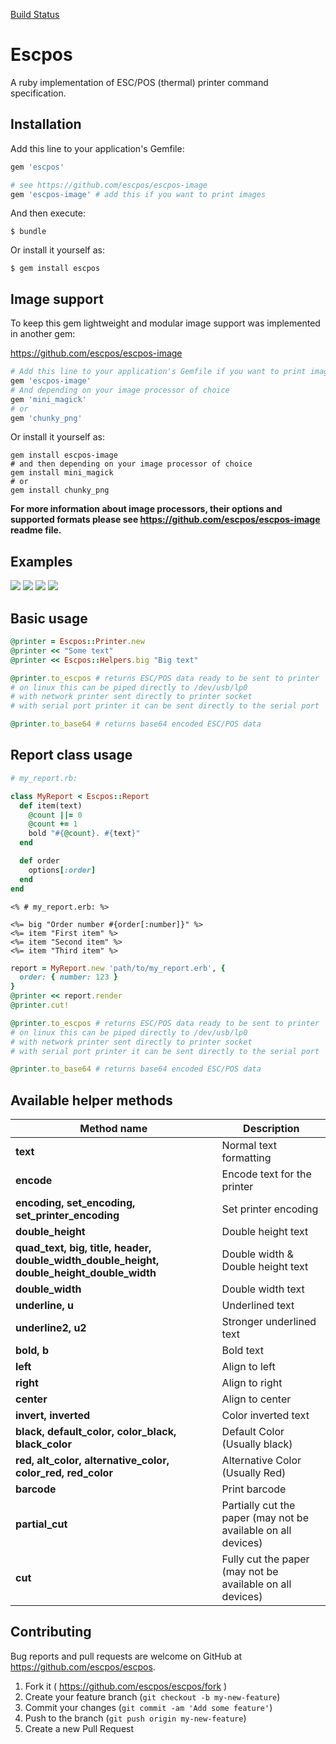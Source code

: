 [Build Status](https://gitlab.com/escpos/escpos/pipelines)

# Escpos

A ruby implementation of ESC/POS (thermal) printer command specification.

## Installation

Add this line to your application's Gemfile:

```ruby
gem 'escpos'

# see https://github.com/escpos/escpos-image
gem 'escpos-image' # add this if you want to print images
```

And then execute:

    $ bundle

Or install it yourself as:

    $ gem install escpos

## Image support

To keep this gem lightweight and modular image support was implemented in another gem:

https://github.com/escpos/escpos-image

```ruby
# Add this line to your application's Gemfile if you want to print images
gem 'escpos-image'
# And depending on your image processor of choice
gem 'mini_magick'
# or
gem 'chunky_png'
```
Or install it yourself as:
```
gem install escpos-image
# and then depending on your image processor of choice
gem install mini_magick
# or
gem install chunky_png
```

__For more information about image processors, their options and supported formats please see https://github.com/escpos/escpos-image readme file.__

## Examples

![](https://github.com/escpos/escpos/blob/master/examples/IMG_20160608_001339_HDR.jpg)
![](https://github.com/escpos/escpos/blob/master/examples/IMG_20160610_161302_HDR.jpg)
![](https://github.com/escpos/escpos/blob/master/examples/IMG_20160610_204358_HDR.jpg)
![](https://github.com/escpos/escpos-image/blob/master/examples/IMG_20160610_232415_HDR.jpg)

## Basic usage

```ruby
@printer = Escpos::Printer.new
@printer << "Some text"
@printer << Escpos::Helpers.big "Big text"

@printer.to_escpos # returns ESC/POS data ready to be sent to printer
# on linux this can be piped directly to /dev/usb/lp0
# with network printer sent directly to printer socket
# with serial port printer it can be sent directly to the serial port

@printer.to_base64 # returns base64 encoded ESC/POS data
```

## Report class usage

```ruby
# my_report.rb:

class MyReport < Escpos::Report
  def item(text)
    @count ||= 0
    @count += 1
    bold "#{@count}. #{text}"
  end

  def order
    options[:order]
  end
end
```

```erb
<% # my_report.erb: %>

<%= big "Order number #{order[:number]}" %>
<%= item "First item" %>
<%= item "Second item" %>
<%= item "Third item" %>
```

```ruby
report = MyReport.new 'path/to/my_report.erb', {
  order: { number: 123 }
}
@printer << report.render
@printer.cut!

@printer.to_escpos # returns ESC/POS data ready to be sent to printer
# on linux this can be piped directly to /dev/usb/lp0
# with network printer sent directly to printer socket
# with serial port printer it can be sent directly to the serial port

@printer.to_base64 # returns base64 encoded ESC/POS data
```

## Available helper methods

| Method name | Description |
| --- | --- |
| **text** | Normal text formatting |
| **encode** | Encode text for the printer |
| **encoding, set_encoding, set_printer_encoding** | Set printer encoding |
| **double_height** | Double height text |
| **quad_text, big, title, header, double_width_double_height, double_height_double_width** | Double width & Double height text |
| **double_width** |Double width text |
| **underline, u** | Underlined text |
| **underline2, u2** | Stronger underlined text |
| **bold, b** | Bold text |
| **left** | Align to left |
| **right** | Align to right |
| **center** | Align to center |
| **invert, inverted** | Color inverted text |
| **black, default_color, color_black, black_color** | Default Color (Usually black) |
| **red, alt_color, alternative_color, color_red, red_color** | Alternative Color (Usually Red) |
| **barcode** | Print barcode |
| **partial_cut** | Partially cut the paper (may not be available on all devices) |
| **cut** | Fully cut the paper (may not be available on all devices) |

## Contributing

Bug reports and pull requests are welcome on GitHub at https://github.com/escpos/escpos.

1. Fork it ( https://github.com/escpos/escpos/fork )
2. Create your feature branch (`git checkout -b my-new-feature`)
3. Commit your changes (`git commit -am 'Add some feature'`)
4. Push to the branch (`git push origin my-new-feature`)
5. Create a new Pull Request
